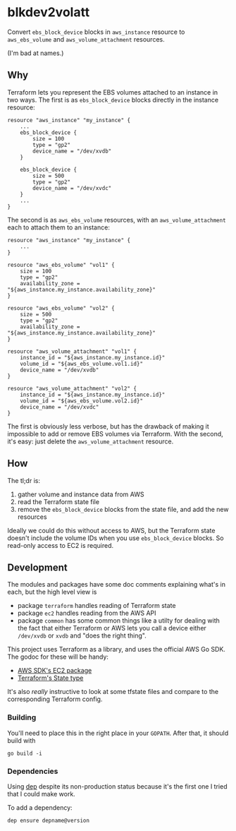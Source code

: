 # blkdev2volatt

Convert `ebs_block_device` blocks in `aws_instance` resource to `aws_ebs_volume`
and `aws_volume_attachment` resources.

(I'm bad at names.)

## Why

Terraform lets you represent the EBS volumes attached to an instance in two
ways. The first is as `ebs_block_device` blocks directly in the instance
resource:

    resource "aws_instance" "my_instance" {
        ...
        ebs_block_device {
            size = 100
            type = "gp2"
            device_name = "/dev/xvdb"
        }

        ebs_block_device {
            size = 500
            type = "gp2"
            device_name = "/dev/xvdc"
        }
        ...
    }

The second is as `aws_ebs_volume` resources, with an `aws_volume_attachment`
each to attach them to an instance:

    resource "aws_instance" "my_instance" {
        ...
    }

    resource "aws_ebs_volume" "vol1" {
        size = 100
        type = "gp2"
        availability_zone = "${aws_instance.my_instance.availability_zone}"
    }

    resource "aws_ebs_volume" "vol2" {
        size = 500
        type = "gp2"
        availability_zone = "${aws_instance.my_instance.availability_zone}"
    }

    resource "aws_volume_attachment" "vol1" {
        instance_id = "${aws_instance.my_instance.id}"
        volume_id = "${aws_ebs_volume.vol1.id}"
        device_name = "/dev/xvdb"
    }

    resource "aws_volume_attachment" "vol2" {
        instance_id = "${aws_instance.my_instance.id}"
        volume_id = "${aws_ebs_volume.vol2.id}"
        device_name = "/dev/xvdc"
    }

The first is obviously less verbose, but has the drawback of making it
impossible to add or remove EBS volumes via Terraform. With the second, it's
easy: just delete the `aws_volume_attachment` resource.


## How

The tl;dr is:

1. gather volume and instance data from AWS
2. read the Terraform state file
3. remove the `ebs_block_device` blocks from the state file, and add the new
   resources

Ideally we could do this without access to AWS, but the Terraform state doesn't
include the volume IDs when you use `ebs_block_device` blocks. So read-only
access to EC2 is required.


## Development

The modules and packages have some doc comments explaining what's in each, but
the high level view is

- package `terraform` handles reading of Terraform state
- package `ec2` handles reading from the AWS API
- package `common` has some common things like a utilty for dealing with the
  fact that either Terraform or AWS lets you call a device either `/dev/xvdb` or
  `xvdb` and "does the right thing".

This project uses Terraform as a library, and uses the official AWS Go SDK. The
godoc for these will be handy:

- [AWS SDK's EC2 package](https://docs.aws.amazon.com/sdk-for-go/api/service/ec2/)
- [Terraform's State type](https://godoc.org/github.com/hashicorp/terraform/terraform#State)

It's also *really* instructive to look at some tfstate files and compare to the
corresponding Terraform config.

### Building

You'll need to place this in the right place in your `GOPATH`. After that, it
should build with

    go build -i


### Dependencies

Using [dep][0] despite its non-production status because it's the first one
I tried that I could make work.

To add a dependency:

    dep ensure depname@version

[0]: https://github.com/golang/dep
